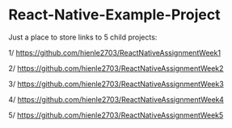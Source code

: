 # React-Native-Example-Project
Just a place to store links to 5 child projects:

1/ https://github.com/hienle2703/ReactNativeAssignmentWeek1


2/ https://github.com/hienle2703/ReactNativeAssignmentWeek2


3/ https://github.com/hienle2703/ReactNativeAssignmentWeek3


4/ https://github.com/hienle2703/ReactNativeAssignmentWeek4


5/ https://github.com/hienle2703/ReactNativeAssignmentWeek5
